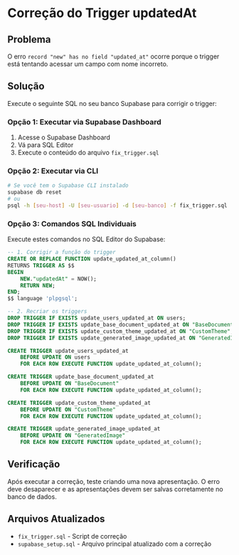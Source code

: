 # Correção do Trigger updatedAt

## Problema
O erro `record "new" has no field "updated_at"` ocorre porque o trigger está tentando acessar um campo com nome incorreto.

## Solução
Execute o seguinte SQL no seu banco Supabase para corrigir o trigger:

### Opção 1: Executar via Supabase Dashboard
1. Acesse o Supabase Dashboard
2. Vá para SQL Editor
3. Execute o conteúdo do arquivo `fix_trigger.sql`

### Opção 2: Executar via CLI
```bash
# Se você tem o Supabase CLI instalado
supabase db reset
# ou
psql -h [seu-host] -U [seu-usuario] -d [seu-banco] -f fix_trigger.sql
```

### Opção 3: Comandos SQL Individuais
Execute estes comandos no SQL Editor do Supabase:

```sql
-- 1. Corrigir a função do trigger
CREATE OR REPLACE FUNCTION update_updated_at_column()
RETURNS TRIGGER AS $$
BEGIN
    NEW."updatedAt" = NOW();
    RETURN NEW;
END;
$$ language 'plpgsql';

-- 2. Recriar os triggers
DROP TRIGGER IF EXISTS update_users_updated_at ON users;
DROP TRIGGER IF EXISTS update_base_document_updated_at ON "BaseDocument";
DROP TRIGGER IF EXISTS update_custom_theme_updated_at ON "CustomTheme";
DROP TRIGGER IF EXISTS update_generated_image_updated_at ON "GeneratedImage";

CREATE TRIGGER update_users_updated_at 
    BEFORE UPDATE ON users 
    FOR EACH ROW EXECUTE FUNCTION update_updated_at_column();

CREATE TRIGGER update_base_document_updated_at 
    BEFORE UPDATE ON "BaseDocument" 
    FOR EACH ROW EXECUTE FUNCTION update_updated_at_column();

CREATE TRIGGER update_custom_theme_updated_at 
    BEFORE UPDATE ON "CustomTheme" 
    FOR EACH ROW EXECUTE FUNCTION update_updated_at_column();

CREATE TRIGGER update_generated_image_updated_at 
    BEFORE UPDATE ON "GeneratedImage" 
    FOR EACH ROW EXECUTE FUNCTION update_updated_at_column();
```

## Verificação
Após executar a correção, teste criando uma nova apresentação. O erro deve desaparecer e as apresentações devem ser salvas corretamente no banco de dados.

## Arquivos Atualizados
- `fix_trigger.sql` - Script de correção
- `supabase_setup.sql` - Arquivo principal atualizado com a correção
